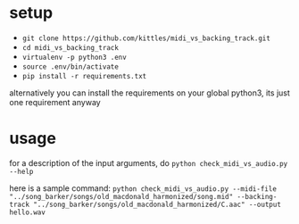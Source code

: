# setup
- `git clone https://github.com/kittles/midi_vs_backing_track.git`
- `cd midi_vs_backing_track`
- `virtualenv -p python3 .env`
- `source .env/bin/activate`
- `pip install -r requirements.txt`

alternatively you can install the requirements on your global python3, its just one requirement anyway

# usage

for a description of the input arguments, do `python check_midi_vs_audio.py --help`

here is a sample command:
`python check_midi_vs_audio.py --midi-file "../song_barker/songs/old_macdonald_harmonized/song.mid" --backing-track "../song_barker/songs/old_macdonald_harmonized/C.aac" --output hello.wav`
